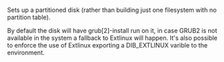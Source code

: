 Sets up a partitioned disk (rather than building just one filesystem with no
partition table).

By default the disk will have grub[2]-install run on it, in case GRUB2
is not available in the system a fallback to Extlinux will happen. It's
also possible to enforce the use of Extlinux exporting a DIB_EXTLINUX
varible to the environment.
